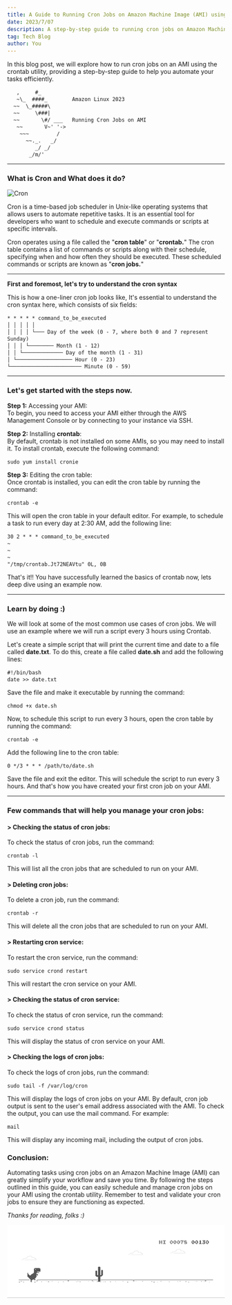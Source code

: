 ```yaml
---
title: A Guide to Running Cron Jobs on Amazon Machine Image (AMI) using Crontab
date: 2023/7/07
description: A step-by-step guide to running cron jobs on Amazon Machine Image (AMI) using Crontab.
tag: Tech Blog
author: You
---
```

In this blog post, we will explore how to run cron jobs on an AMI using the crontab utility, providing a step-by-step guide to help you automate your tasks efficiently.
```shell
   ,     #_
   ~\_  ####_        Amazon Linux 2023
  ~~  \_#####\
  ~~     \###|
  ~~       \#/ ___   Running Cron Jobs on AMI
   ~~       V~' '->
    ~~~         /
      ~~._.   _/
         _/ _/
       _/m/'
```

---

### **What is Cron and What does it do?**    

![Cron](https://miro.medium.com/v2/resize:fit:1100/format:webp/1*8cphjbgjRS_dqwc5AlhDjA.jpeg)

Cron is a time-based job scheduler in Unix-like operating systems that allows users to automate repetitive tasks. It is an essential tool for developers who want to schedule and execute commands or scripts at specific intervals.&nbsp;

Cron operates using a file called the "**cron table**" or "**crontab.**" The cron table contains a list of commands or scripts along with their schedule, specifying when and how often they should be executed. 
These scheduled commands or scripts are known as "**cron jobs.**"

---

**First and foremost, let's try to understand the cron syntax**

This is how a one-liner cron job looks like, It's essential to understand the cron syntax here, which consists of six fields:
```shell
* * * * * command_to_be_executed
│ │ │ │ │
│ │ │ │ └─── Day of the week (0 - 7, where both 0 and 7 represent Sunday)
│ │ │ └──────── Month (1 - 12)
│ │ └───────────── Day of the month (1 - 31)
│ └────────────────── Hour (0 - 23)
└─────────────────────── Minute (0 - 59)
```
---
### Let's get started with the steps now.

**Step 1:** Accessing your AMI:   
To begin, you need to access your AMI either through the AWS Management Console or by connecting to your instance via SSH.

**Step 2:** Installing **crontab**:   
By default, crontab is not installed on some AMIs, so you may need to install it. To install crontab, execute the following command:
```shell
sudo yum install cronie
```

**Step 3:** Editing the cron table:  
Once crontab is installed, you can edit the cron table by running the command:
```shell
crontab -e
```

This will open the cron table in your default editor.
For example, to schedule a task to run every day at 2:30 AM, add the following line:
```shell
30 2 * * * command_to_be_executed
~
~
~
"/tmp/crontab.Jt72NEAVtu" 0L, 0B
```

That's it!! You have successfully learned the basics of crontab now, lets deep dive using an example now.

---

### **Learn by doing :)**

We will look at some of the most common use cases of cron jobs. We will use an example where we will run a script every 3 hours using Crontab.

Let's create a simple script that will print the current time and date to a file called **date.txt**. To do this, create a file called **date.sh** and add the following lines:
```shell
#!/bin/bash
date >> date.txt
```

Save the file and make it executable by running the command:
```shell
chmod +x date.sh
```

Now, to schedule this script to run every 3 hours, open the cron table by running the command:
```shell
crontab -e
```

Add the following line to the cron table:
```shell
0 */3 * * * /path/to/date.sh
```

Save the file and exit the editor. This will schedule the script to run every 3 hours.
And that's how you have created your first cron job on your AMI.

---

### Few commands that will help you manage your cron jobs:    

#### \> Checking the status of cron jobs:
To check the status of cron jobs, run the command:
```shell
crontab -l
```
This will list all the cron jobs that are scheduled to run on your AMI.

#### \> Deleting cron jobs:
To delete a cron job, run the command:
```shell
crontab -r
```
This will delete all the cron jobs that are scheduled to run on your AMI.

#### \> Restarting cron service:
To restart the cron service, run the command:
```shell
sudo service crond restart
```
This will restart the cron service on your AMI.

#### \> Checking the status of cron service:
To check the status of cron service, run the command:
```shell
sudo service crond status
```
This will display the status of cron service on your AMI.

#### \> Checking the logs of cron jobs:
To check the logs of cron jobs, run the command:
```shell
sudo tail -f /var/log/cron
```
This will display the logs of cron jobs on your AMI. By default, cron job output is sent to the user's email address associated with the AMI. To check the output, you can use the mail command. For example:
```shell
mail
```
This will display any incoming mail, including the output of cron jobs.

### **Conclusion:**

Automating tasks using cron jobs on an Amazon Machine Image (AMI) can greatly simplify your workflow and save you time. 
By following the steps outlined in this guide, you can easily schedule and manage cron jobs on your AMI using the crontab utility. Remember to test and validate your cron jobs to ensure they are functioning as expected.


_Thanks for reading, folks :)_

![image](https://raw.githubusercontent.com/somilg050/somilg050/master/dino.gif)
